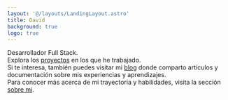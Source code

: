 ```yaml
---
layout: '@/layouts/LandingLayout.astro'
title: David
background: true
logo: true
---
```


Desarrollador Full Stack.\
Explora los [proyectos](/projects) en los que he trabajado.\
Si te interesa, también puedes visitar mi [blog](/posts) donde comparto artículos y documentación sobre mis experiencias y aprendizajes.\
Para conocer más acerca de mi trayectoria y habilidades, visita la sección [sobre mi](/about).
